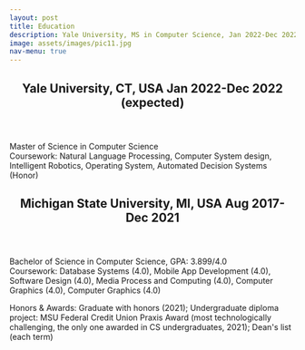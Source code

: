 ```yaml
---
layout: post
title: Education
description: Yale University, MS in Computer Science, Jan 2022-Dec 2022<br /><br />Michigan State University, BS in Computer Science, Aug 2017-Dec 2021
image: assets/images/pic11.jpg
nav-menu: true
---
```

<!-- Main -->
<div id="main">
  
<!-- One -->
<section id="one">
	<div class="inner">
		<header class="major">
			<h2>Yale University, CT, USA                 Jan 2022-Dec 2022 (expected)</h2>
		</header>
		<p>Master of Science in Computer Science<br />Coursework: Natural Language Processing, Computer System design, Intelligent Robotics, Operating System, Automated Decision Systems (Honor)</p>
	</div>
</section>

<!-- Two -->
<section id="two">
	<div class="inner">
		<header class="major">
			<h2>Michigan State University, MI, USA       Aug 2017-Dec 2021</h2>
		</header>
		<p>Bachelor of Science in Computer Science, GPA: 3.899/4.0<br />Coursework: Database Systems (4.0), Mobile App Development (4.0), Software Design (4.0), Media Process and Computing (4.0), Computer Graphics (4.0), Computer Graphics (4.0)</p>
	</div>
</section>

  
Honors & Awards: Graduate with honors (2021); Undergraduate diploma project: MSU Federal Credit Union Praxis Award (most technologically challenging, the only one awarded in CS undergraduates, 2021); Dean's list (each term)  
